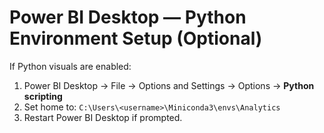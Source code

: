 # Power BI Desktop — Python Environment Setup (Optional)

If Python visuals are enabled:
1. Power BI Desktop → File → Options and Settings → Options → **Python scripting**
2. Set home to: `C:\Users\<username>\Miniconda3\envs\Analytics`
3. Restart Power BI Desktop if prompted.
